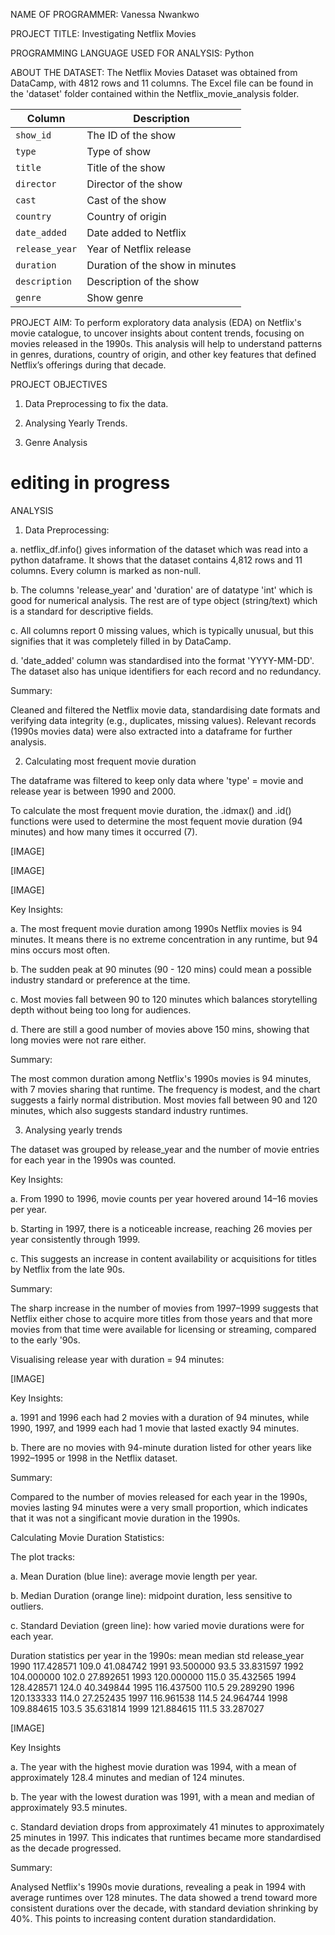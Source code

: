 NAME OF PROGRAMMER: Vanessa Nwankwo

PROJECT TITLE: Investigating Netflix Movies

PROGRAMMING LANGUAGE USED FOR ANALYSIS: Python

ABOUT THE DATASET: The Netflix Movies Dataset was obtained from DataCamp, with 4812 rows and 11 columns. The Excel file can be found in the 'dataset' folder contained within the Netflix_movie_analysis folder.

| Column | Description |
|--------|-------------|
| `show_id` | The ID of the show |
| `type` | Type of show |
| `title` | Title of the show |
| `director` | Director of the show |
| `cast` | Cast of the show |
| `country` | Country of origin |
| `date_added` | Date added to Netflix |
| `release_year` | Year of Netflix release |
| `duration` | Duration of the show in minutes |
| `description` | Description of the show |
| `genre` | Show genre |

PROJECT AIM: To perform exploratory data analysis (EDA) on Netflix's movie catalogue, to uncover insights about content trends, focusing on movies released in the 1990s. This analysis will help to understand patterns in genres, durations, country of origin, and other key features that defined Netflix’s offerings during that decade.

PROJECT OBJECTIVES

1. Data Preprocessing to fix the data.
2. Analysing Yearly Trends.

4. Genre Analysis

# editing in progress

ANALYSIS

1. Data Preprocessing:

a. netflix_df.info() gives information of the dataset which was read into a python dataframe. It shows that the dataset contains 4,812 rows and 11 columns. Every column is marked as non-null. 

b. The columns 'release_year' and 'duration' are of datatype 'int' which is good for numerical analysis. The rest are of type object (string/text) which is a standard for descriptive fields.

c. All columns report 0 missing values, which is typically unusual, but this signifies that it was completely filled in by DataCamp.

d. 'date_added' column was standardised into the format 'YYYY-MM-DD'. The dataset also has unique identifiers for each record and no redundancy.

Summary:

Cleaned and filtered the Netflix movie data, standardising date formats and verifying data integrity (e.g., duplicates, missing values). Relevant records (1990s movies data) were also extracted into a dataframe for further analysis.

2. Calculating most frequent movie duration
   
The dataframe was filtered to keep only data where 'type' = movie and release year is between 1990 and 2000.

To calculate the most frequent movie duration, the .idmax() and .id() functions were used to determine the most fequent movie duration (94 minutes) and how many times it occurred (7). 

[IMAGE]

[IMAGE]

[IMAGE]

Key Insights:

a. The most frequent movie duration among 1990s Netflix movies is 94 minutes. It means there is no extreme concentration in any runtime, but 94 mins occurs most often.

b. The sudden peak at 90 minutes (90 - 120 mins) could mean a possible industry standard or preference at the time.

c. Most movies fall between 90 to 120 minutes which balances storytelling depth without being too long for audiences.

d. There are still a good number of movies above 150 mins, showing that long movies were not rare either.

Summary:

The most common duration among Netflix's 1990s movies is 94 minutes, with 7 movies sharing that runtime. The frequency is modest, and the chart suggests a fairly normal distribution. Most movies fall between 90 and 120 minutes, which also suggests standard industry runtimes.

3. Analysing yearly trends

The dataset was grouped by release_year and  the number of movie entries for each year in the 1990s was counted.

Key Insights:

a. From 1990 to 1996, movie counts per year hovered around 14–16 movies per year.

b. Starting in 1997, there is a noticeable increase, reaching 26 movies per year consistently through 1999.

c. This suggests an increase in content availability or acquisitions for titles by Netflix from the late 90s.

Summary:

The sharp increase in the number of movies from 1997–1999 suggests that Netflix either chose to acquire more titles from those years and that more movies from that time were available for licensing or streaming, compared to the early '90s.

Visualising release year with duration = 94 minutes:

[IMAGE]

Key Insights:

a. 1991 and 1996 each had 2 movies with a duration of 94 minutes, while 1990, 1997, and 1999 each had 1 movie that lasted exactly 94 minutes. 

b. There are no movies with 94-minute duration listed for other years like 1992–1995 or 1998 in the Netflix dataset.

Summary: 

Compared to the number of movies released for each year in the 1990s, movies lasting 94 minutes were a very small proportion, which indicates that it was not a singificant movie duration in the 1990s.

Calculating Movie Duration Statistics:

The plot tracks:

a. Mean Duration (blue line): average movie length per year.

b. Median Duration (orange line): midpoint duration, less sensitive to outliers.

c. Standard Deviation (green line): how varied movie durations were for each year.

Duration statistics per year in the 1990s:
                    mean  median        std
release_year                               
1990          117.428571   109.0  41.084742
1991           93.500000    93.5  33.831597
1992          104.000000   102.0  27.892651
1993          120.000000   115.0  35.432565
1994          128.428571   124.0  40.349844
1995          116.437500   110.5  29.289290
1996          120.133333   114.0  27.252435
1997          116.961538   114.5  24.964744
1998          109.884615   103.5  35.631814
1999          121.884615   111.5  33.287027

[IMAGE]

Key Insights

a. The year with the highest movie duration was 1994, with a mean of approximately 128.4 minutes and median of 124 minutes.

b. The year with the lowest duration was 1991, with a mean and median of approximately 93.5 minutes. 

c. Standard deviation drops from approximately 41 minutes to approximately 25 minutes in 1997. This indicates that runtimes became more standardised as the decade progressed.

Summary:

Analysed Netflix's 1990s movie durations, revealing a peak in 1994 with average runtimes over 128 minutes. The data showed a trend toward more consistent durations over the decade, with standard deviation shrinking by 40%. This points to increasing content duration standardidation.



